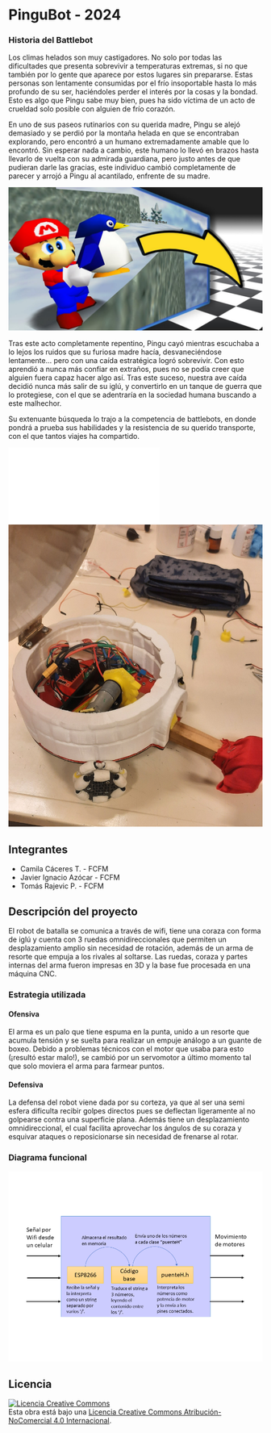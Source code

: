# PinguBot - 2024

### Historia del Battlebot
Los climas helados son muy castigadores. No solo por todas las dificultades que presenta sobrevivir a temperaturas extremas, si no que también por lo gente que aparece por estos lugares sin prepararse. Estas personas son lentamente consumidas por el frío insoportable hasta lo más profundo de su ser, haciéndoles perder el interés por la cosas y la bondad. Esto es algo que Pingu sabe muy bien, pues ha sido víctima de un acto de crueldad solo posible con alguien de frío corazón.

En uno de sus paseos rutinarios con su querida madre, Pingu se alejó demasiado y se perdió por la montaña helada en que se encontraban explorando, pero encontró a un humano extremadamente amable que lo encontró. Sin esperar nada a cambio, este humano lo llevó en brazos hasta llevarlo de vuelta con su admirada guardiana, pero justo antes de que pudieran darle las gracias, este individuo cambió completamente de parecer y arrojó a Pingu al acantilado, enfrente de su madre.

![Imagen Ilustrativa](/multimedia/mario64.png)

Tras este acto completamente repentino, Pingu cayó mientras escuchaba a lo lejos los ruidos que su furiosa madre hacía, desvaneciéndose lentamente... pero con una caída estratégica logró sobrevivir. Con esto aprendió a nunca más confiar en extraños, pues no se podía creer que alguien fuera capaz hacer algo así.
Tras este suceso, nuestra ave caída decidió nunca más salir de su iglú, y convertirlo en un tanque de guerra que lo protegiese, con el que se adentraría en la sociedad humana buscando a este malhechor.

Su extenuante búsqueda lo trajo a la competencia de battlebots, en donde pondrá a prueba sus habilidades y la resistencia de su querido transporte, con el que tantos viajes ha compartido.
  
![¡Afiche del robot!](/multimedia/Pingubot_logo_FCFM.pdf)
![Imagen Ilustrativa](/multimedia/18Todojuntito.jpg)

## Integrantes
- Camila Cáceres T. -  FCFM 
- Javier Ignacio Azócar -  FCFM 
- Tomás Rajevic P. -  FCFM 


## Descripción del proyecto
  El robot de batalla se comunica a través de wifi, tiene una coraza con forma de iglú y cuenta con 3 ruedas omnidireccionales que permiten un desplazamiento amplio sin necesidad de rotación, además de un arma de resorte que empuja a los rivales al soltarse. Las ruedas, coraza y partes internas del arma fueron impresas en 3D y la base fue procesada en una máquina CNC.
### Estrategia utilizada
  
#### Ofensiva
El arma es un palo que tiene espuma en la punta, unido a un resorte que acumula tensión y se suelta para realizar un empuje análogo a un guante de boxeo.
Debido a problemas técnicos con el motor que usaba para esto (¡resultó estar malo!), se cambió por un servomotor a último momento tal que solo moviera el arma para farmear puntos.

#### Defensiva
La defensa del robot viene dada por su corteza, ya que al ser una semi esfera dificulta recibir golpes directos pues se deflectan ligeramente al no golpearse contra una superficie plana. Además tiene un desplazamiento omnidireccional, el cual facilita aprovechar los ángulos de su coraza y esquivar ataques o reposicionarse sin necesidad de frenarse al rotar.

### Diagrama funcional
![Robot Ejemplo](/multimedia/FuncionamientoRobotSimple.png)


## Licencia
<a rel="license" href="http://creativecommons.org/licenses/by-nc/4.0/"><img alt="Licencia Creative Commons" style="border-width:0" src="https://i.creativecommons.org/l/by-nc/4.0/88x31.png" /></a><br />Esta obra está bajo una <a rel="license" href="http://creativecommons.org/licenses/by-nc/4.0/">Licencia Creative Commons Atribución-NoComercial 4.0 Internacional</a>.
